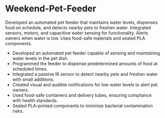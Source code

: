 # Weekend-Pet-Feeder
Developed an automated pet feeder that maintains water levels, dispenses food on schedule, and detects nearby pets to freshen water. Integrated sensors, motors, and capacitive water sensing for functionality. Alerts owners when water is low. Uses food-safe materials and sealed PLA components.
- Developed an automated pet feeder capable of sensing and maintaining water levels in the pet dish.
- Programmed the feeder to dispense predetermined amounts of food at scheduled times.
- Integrated a passive IR sensor to detect nearby pets and freshen water with small additions.
- Created visual and audible notifications for low water levels to alert pet owners.
- Used food-safe containers and delivery tubes, ensuring compliance with health standards.
- Sealed PLA-printed components to minimize bacterial contamination risks.
